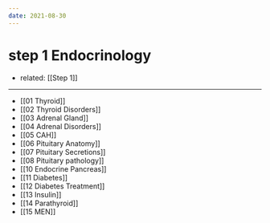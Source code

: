 ```yaml
---
date: 2021-08-30
---
```


# step 1 Endocrinology

- related: [[Step 1]]
---

- [[01 Thyroid]]
- [[02 Thyroid Disorders]]
- [[03 Adrenal Gland]]
- [[04 Adrenal Disorders]]
- [[05 CAH]]
- [[06 Pituitary Anatomy]]
- [[07 Pituitary Secretions]]
- [[08 Pituitary pathology]]
- [[10 Endocrine Pancreas]]
- [[11 Diabetes]]
- [[12 Diabetes Treatment]]
- [[13 Insulin]]
- [[14 Parathyroid]]
- [[15 MEN]]

